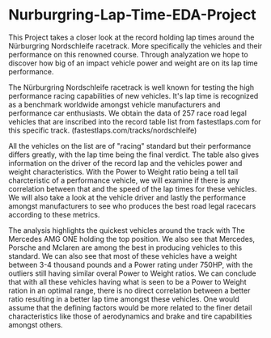 # Nurburgring-Lap-Time-EDA-Project

  This Project takes a closer look at the record holding lap times around the Nürburgring Nordschleife racetrack. More specifically the vehicles and their performance on this renowned course.
Through analyzation we hope to discover how big of an impact vehicle power and weight are on its lap time performance.

  The Nürburgring Nordschleife racetrack is well known for testing the high performance racing capabilities of new vehicles. It's lap time is recognized as a benchmark worldwide amongst vehicle manufacturers and performance car enthusiasts.
  We obtain the data of 257 race road legal vehicles that are inscribed into the record table list from fastestlaps.com for this specific track. (fastestlaps.com/tracks/nordschleife)
  
  All the vehicles on the list are of "racing" standard but their performance differs greatly, with the lap time being the final verdict. The table also gives information on the driver of the record lap and the vehicles power and weight characteristics. With the Power to Weight ratio being a tell tail charcteristic of a performance vehicle, we will examine if there is any correlation between that and the speed of the lap times for these vehicles. We will also take a look at the vehicle driver and lastly the performance amongst manufacturers to see who produces the best road legal racecars according to these metrics.

  The analysis highlights the quickest vehicles around the track with The Mercedes AMG ONE holding the top position. We also see that Mercedes, Porsche and Mclaren are among the best in producing vehicles to this standard. We can also see that most of these vehicles have a weight between 3-4 thousand pounds and a Power rating under 750HP, with the outliers still having similar overal Power to Weight ratios. We can conclude that with all these vehicles having what is seen to be a Power to Weight ration in an optimal range, there is no direct correlation between a better ratio resulting in a better lap time amongst these vehicles. One would assume that the defining factors would be more related to the finer detail characteristics like those of aerodynamics and brake and tire capabilities amongst others.
  
